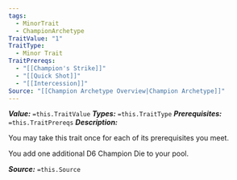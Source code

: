 ```yaml
---
tags:
  - MinorTrait
  - ChampionArchetype
TraitValue: "1"
TraitType:
  - Minor Trait
TraitPrereqs:
  - "[[Champion's Strike]]"
  - "[[Quick Shot]]"
  - "[[Intercession]]"
Source: "[[Champion Archetype Overview|Champion Archetype]]"
---
```

***Value:*** `=this.TraitValue`
***Types:*** `=this.TraitType`
***Prerequisites:*** `=this.TraitPrereqs`
***Description:***

You may take this trait once for each of its prerequisites you meet.

You add one additional D6 Champion Die to your pool.

***Source:*** `=this.Source`